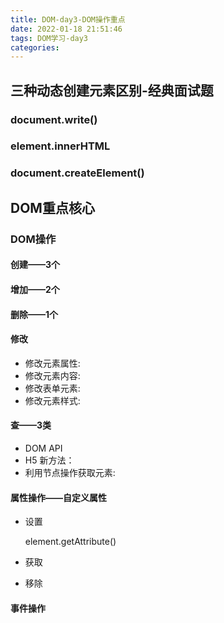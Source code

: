 ```yaml
---
title: DOM-day3-DOM操作重点
date: 2022-01-18 21:51:46
tags: DOM学习-day3
categories:
---
```


## 三种动态创建元素区别-经典面试题

### document.write()

### element.innerHTML

### document.createElement()

## DOM重点核心

### DOM操作

#### 创建——3个

#### 增加——2个

#### 删除——1个

#### 修改

- 修改元素属性:
- 修改元素内容:
- 修改表单元素:
- 修改元素样式:

#### 查——3类

- DOM API
- H5 新方法：
- 利用节点操作获取元素:

#### 属性操作——自定义属性

- 设置

  element.getAttribute()

- 获取

  

- 移除

#### 事件操作
